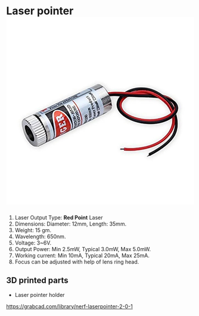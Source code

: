 

# Laser pointer![](./assets/laser.jpg)

1. Laser Output Type: **Red Point** Laser
2. Dimensions: Diameter: 12mm, Length: 35mm.
3. Weight: 15 gm.
4. Wavelength: 650nm.
5. Voltage: 3~6V.
6. Output Power: Min 2.5mW, Typical 3.0mW, Max 5.0mW.
7. Working current: Min 10mA, Typical 20mA, Max 25mA.
8. Focus can be adjusted with help of lens ring head.





## 3D printed parts

* Laser pointer holder

https://grabcad.com/library/nerf-laserpointer-2-0-1



